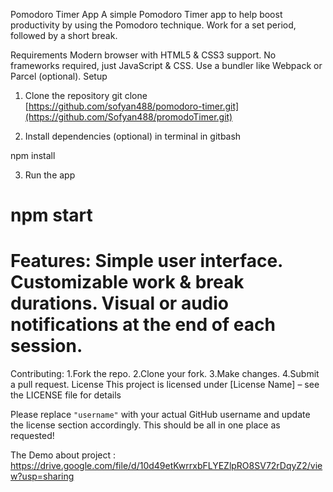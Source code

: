 Pomodoro Timer App
A simple Pomodoro Timer app to help boost productivity by using the Pomodoro technique. Work for a set period, followed by a short break.

Requirements
Modern browser with HTML5 & CSS3 support.
No frameworks required, just JavaScript & CSS.
Use a bundler like Webpack or Parcel (optional).
Setup
1. Clone the repository
git clone [https://github.com/sofyan488/pomodoro-timer.git](https://github.com/Sofyan488/promodoTimer.git)

2. Install dependencies (optional)
 in terminal in gitbash

npm install


3. Run the app

npm start
=================================
Features:
Simple user interface.
Customizable work & break durations.
Visual or audio notifications at the end of each session.
=========================================================
Contributing:
1.Fork the repo.
2.Clone your fork.
3.Make changes.
4.Submit a pull request.
License
This project is licensed under [License Name] – see the LICENSE file for details


Please replace `"username"` with your actual GitHub username and update the license section accordingly. This should be all in one place as requested!

The Demo about project : https://drive.google.com/file/d/10d49etKwrrxbFLYEZlpRO8SV72rDqyZ2/view?usp=sharing
